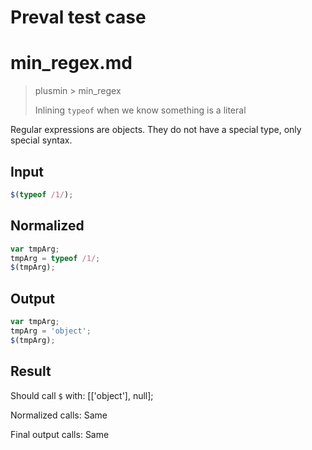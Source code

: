 # Preval test case

# min_regex.md

> plusmin > min_regex
>
> Inlining `typeof` when we know something is a literal

Regular expressions are objects. They do not have a special type, only special syntax.

## Input

`````js filename=intro
$(typeof /1/);
`````

## Normalized

`````js filename=intro
var tmpArg;
tmpArg = typeof /1/;
$(tmpArg);
`````

## Output

`````js filename=intro
var tmpArg;
tmpArg = 'object';
$(tmpArg);
`````

## Result

Should call `$` with:
[['object'], null];

Normalized calls: Same

Final output calls: Same
